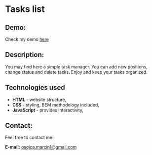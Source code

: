 # Tasks list

## Demo:
Check my demo [here](https://mikoli09.github.io/TasksList/)



## Description:
You may find here a simple task manager.
You can add new positions, change status and delete tasks.
Enjoy and keep your tasks organized.


## Technologies used
- **HTML** - website structure,
- **CSS** - styling, BEM methodology included,
- **JavaScript** - provides interactivity,


## Contact:

Feel free to contact me: 

**E-mail:** [osojca.marcin1@gmail.com](mailto:osojca.marcin1@gmail.com)

